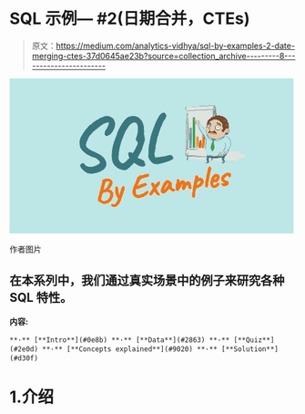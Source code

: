 # SQL 示例— #2(日期合并，CTEs)

> 原文：<https://medium.com/analytics-vidhya/sql-by-examples-2-date-merging-ctes-37d0645ae23b?source=collection_archive---------8----------------------->

![](img/6e61d44d78366452f526dbe79f4ce9b1.png)

作者图片

## 在本系列中，我们通过真实场景中的例子来研究各种 SQL 特性。

**内容:**

```
**·** [**Intro**](#0e8b) **·** [**Data**](#2863) **·** [**Quiz**](#2e0d) **·** [**Concepts explained**](#9020) **·** [**Solution**](#d30f)
```

# 1.介绍